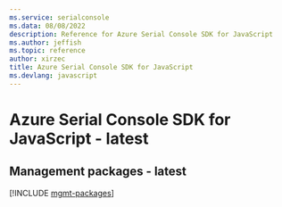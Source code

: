 ```yaml
---
ms.service: serialconsole
ms.data: 08/08/2022
description: Reference for Azure Serial Console SDK for JavaScript
ms.author: jeffish
ms.topic: reference
author: xirzec
title: Azure Serial Console SDK for JavaScript
ms.devlang: javascript
---
```

# Azure Serial Console SDK for JavaScript - latest

## Management packages - latest
[!INCLUDE [mgmt-packages](serial-console-mgmt-index.md)]